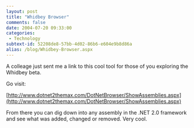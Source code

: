 ```yaml
---
layout: post
title: "Whidbey Browser"
comments: false
date: 2004-07-20 09:33:00
categories:
 - Technology
subtext-id: 52208de8-57bb-4d02-86b6-e604e9b8d86a
alias: /blog/Whidbey-Browser.aspx
---
```



A colleage just sent me a link to this cool tool for those of you exploring the Whidbey beta.

Go visit:

[http://www.dotnet2themax.com/DotNetBrowser/ShowAssemblies.aspx](http://www.dotnet2themax.com/DotNetBrowser/ShowAssemblies.aspx)

From there you can dig down into any assembly in the .NET 2.0 framework and see what was added, changed or removed. Very cool.
